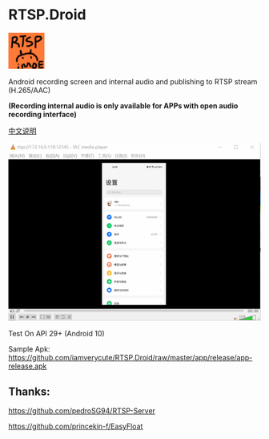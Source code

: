 # RTSP.Droid
![image](https://raw.githubusercontent.com/iamverycute/RTSP.Droid/master/app/src/main/res/drawable/rtsp_droid.png)

Android recording screen and internal audio and publishing to RTSP stream (H.265/AAC)

**(Recording internal audio is only available for APPs with open audio recording interface)**

[中文说明](./README.zh-CN.md)

![image](./example/Demo.gif)

Test On API 29+ (Android 10)

Sample Apk: https://github.com/iamverycute/RTSP.Droid/raw/master/app/release/app-release.apk


## Thanks:

https://github.com/pedroSG94/RTSP-Server

https://github.com/princekin-f/EasyFloat